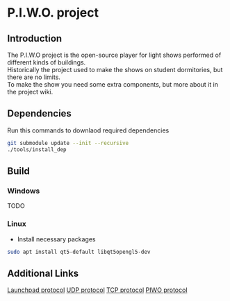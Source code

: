 # P.I.W.O. project

## Introduction
The P.I.W.O project is the open-source player for light shows performed of different kinds of buildings.  
Historically the project used to make the shows on student dormitories, but there are no limits.   
To make the show you need some extra components, but more about it in the project wiki.  

## Dependencies
Run this commands to downlaod required dependencies
```bash
git submodule update --init --recursive
./tools/install_dep
```

## Build
### Windows
TODO

### Linux
* Install necessary packages
```bash
sudo apt install qt5-default libqt5opengl5-dev
```


## Additional Links
[Launchpad protocol](https://docs.google.com/document/d/1KvSllQo9GsYYoJ09QXKexN2dBp_79TAcYuCTSapX41o)
[UDP protocol](https://docs.google.com/document/d/1Id8atthziZ64V6xowBAZt2FVeHfraQnJGya-9A8t3F8)
[TCP protocol](https://docs.google.com/document/d/1qdNjDpIlg-bFNPkFcjgMsGNjFXdrhj7mQ_jBvjID3Zw)
[PIWO protocol](https://docs.google.com/document/d/1Id8atthziZ64V6xowBAZt2FVeHfraQnJGya-9A8t3F8)
